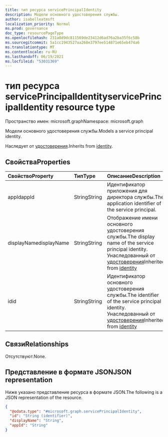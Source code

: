 ```yaml
---
title: тип ресурса servicePrincipalIdentity
description: Модели основного удостоверения службы.
author: isabelleatmsft
localization_priority: Normal
ms.prod: governance
doc_type: resourcePageType
ms.openlocfilehash: 231a0d9dc811569de23412d6ad76a2ba35f6c58b
ms.sourcegitcommit: 5a1cc1943527aa268e3797ee514871e65eb474a6
ms.translationtype: MT
ms.contentlocale: ru-RU
ms.lasthandoff: 06/19/2021
ms.locfileid: "53031369"
---
```

# <a name="serviceprincipalidentity-resource-type"></a><span data-ttu-id="457c6-103">тип ресурса servicePrincipalIdentity</span><span class="sxs-lookup"><span data-stu-id="457c6-103">servicePrincipalIdentity resource type</span></span>

<span data-ttu-id="457c6-104">Пространство имен: microsoft.graph</span><span class="sxs-lookup"><span data-stu-id="457c6-104">Namespace: microsoft.graph</span></span>

<span data-ttu-id="457c6-105">Модели основного удостоверения службы.</span><span class="sxs-lookup"><span data-stu-id="457c6-105">Models a service principal identity.</span></span>

<span data-ttu-id="457c6-106">Наследует от [удостоверения](../resources/identity.md).</span><span class="sxs-lookup"><span data-stu-id="457c6-106">Inherits from [identity](../resources/identity.md).</span></span>

## <a name="properties"></a><span data-ttu-id="457c6-107">Свойства</span><span class="sxs-lookup"><span data-stu-id="457c6-107">Properties</span></span>
|<span data-ttu-id="457c6-108">Свойство</span><span class="sxs-lookup"><span data-stu-id="457c6-108">Property</span></span>|<span data-ttu-id="457c6-109">Тип</span><span class="sxs-lookup"><span data-stu-id="457c6-109">Type</span></span>|<span data-ttu-id="457c6-110">Описание</span><span class="sxs-lookup"><span data-stu-id="457c6-110">Description</span></span>|
|:---|:---|:---|
|<span data-ttu-id="457c6-111">appId</span><span class="sxs-lookup"><span data-stu-id="457c6-111">appId</span></span>|<span data-ttu-id="457c6-112">String</span><span class="sxs-lookup"><span data-stu-id="457c6-112">String</span></span>|<span data-ttu-id="457c6-113">Идентификатор приложения для директора службы.</span><span class="sxs-lookup"><span data-stu-id="457c6-113">The application identifier of the service principal.</span></span>|
|<span data-ttu-id="457c6-114">displayName</span><span class="sxs-lookup"><span data-stu-id="457c6-114">displayName</span></span>|<span data-ttu-id="457c6-115">String</span><span class="sxs-lookup"><span data-stu-id="457c6-115">String</span></span>|<span data-ttu-id="457c6-116">Отображение имени основного удостоверения службы.</span><span class="sxs-lookup"><span data-stu-id="457c6-116">The display name of the service principal identity.</span></span> <span data-ttu-id="457c6-117">Унаследованный от [удостоверения](../resources/identity.md)</span><span class="sxs-lookup"><span data-stu-id="457c6-117">Inherited from [identity](../resources/identity.md)</span></span>|
|<span data-ttu-id="457c6-118">id</span><span class="sxs-lookup"><span data-stu-id="457c6-118">id</span></span>|<span data-ttu-id="457c6-119">String</span><span class="sxs-lookup"><span data-stu-id="457c6-119">String</span></span>|<span data-ttu-id="457c6-120">Идентификатор основного удостоверения службы.</span><span class="sxs-lookup"><span data-stu-id="457c6-120">The identifier of the service principal identity.</span></span> <span data-ttu-id="457c6-121">Унаследованный от [удостоверения](../resources/identity.md)</span><span class="sxs-lookup"><span data-stu-id="457c6-121">Inherited from [identity](../resources/identity.md)</span></span>|

## <a name="relationships"></a><span data-ttu-id="457c6-122">Связи</span><span class="sxs-lookup"><span data-stu-id="457c6-122">Relationships</span></span>
<span data-ttu-id="457c6-123">Отсутствуют.</span><span class="sxs-lookup"><span data-stu-id="457c6-123">None.</span></span>

## <a name="json-representation"></a><span data-ttu-id="457c6-124">Представление в формате JSON</span><span class="sxs-lookup"><span data-stu-id="457c6-124">JSON representation</span></span>
<span data-ttu-id="457c6-125">Ниже указано представление ресурса в формате JSON.</span><span class="sxs-lookup"><span data-stu-id="457c6-125">The following is a JSON representation of the resource.</span></span>
<!-- {
  "blockType": "resource",
  "@odata.type": "microsoft.graph.servicePrincipalIdentity"
}
-->
``` json
{
  "@odata.type": "#microsoft.graph.servicePrincipalIdentity",
  "id": "String (identifier)",
  "displayName": "String",
  "appId": "String"
}
```
